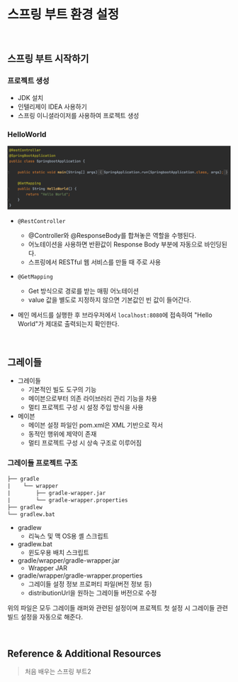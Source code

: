 # 스프링 부트 환경 설정

<br>

## 스프링 부트 시작하기
### 프로젝트 생성
* JDK 설치
* 인텔리제이 IDEA 사용하기
* 스프링 이니셜라이저를 사용하여 프로젝트 생성

### HelloWorld
<img src="./resources/HelloWorld.png">

* `@RestController`
    - @Controller와 @ResponseBody를 합쳐놓은 역할을 수행된다.  
    - 어노테이션을 사용하면 반환값이 Response Body 부분에 자동으로 바인딩된다.  
    - 스프링에서 RESTful 웹 서비스를 만들 때 주로 사용
* `@GetMapping`
    - Get 방식으로 경로를 받는 매핑 어노테이션
    - value 값을 별도로 지정하지 않으면 기본값인 빈 값이 들어간다.
    
* 메인 메서드를 실행한 후 브라우저에서 `localhost:8080`에 접속하여 "Hello World"가 제대로 출력되는지 확인한다.

<br>

## 그레이들
* 그레이들
    - 기본적인 빌도 도구의 기능
    - 메이븐으로부터 의존 라이브러리 관리 기능을 차용
    - 멀티 프로젝트 구성 시 설정 주입 방식을 사용
* 메이븐
    - 메이븐 설정 파일인 pom.xml은 XML 기반으로 작서
    - 동적인 행위에 제약이 존재
    - 멀티 프로젝트 구성 시 상속 구조로 이루어짐
    
### 그레이들 프로젝트 구조
```
├── gradle
|    └── wrapper
|        ├── gradle-wrapper.jar
|        └── gradle-wrapper.properties
├── gradlew
└── gradlew.bat
```
* gradlew
    - 리눅스 및 맥 OS용 셸 스크립트
* gradlew.bat
    - 윈도우용 배치 스크립트
* gradle/wrapper/gradle-wrapper.jar
    - Wrapper JAR
* gradle/wrapper/gradle-wrapper.properties
    - 그레이들 설정 정보 프로퍼티 파일(버전 정보 등)
    - distributionUrl을 원하는 그레이들 버전으로 수정
    
위의 파일은 모두 그레이들 래퍼와 관련된 설정이며 프로젝트 첫 설정 시 그레이들 관련 빌드 설정을 자동으로 해준다.  

<br>

## Reference & Additional Resources
> 처음 배우는 스프링 부트2


